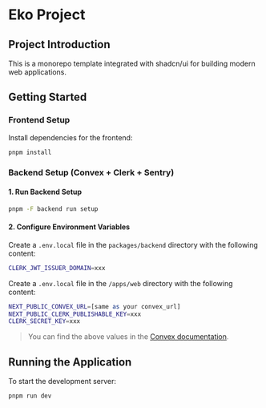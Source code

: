 # Eko Project

## Project Introduction

This is a monorepo template integrated with shadcn/ui for building modern web applications.

## Getting Started

### Frontend Setup

Install dependencies for the frontend:

```bash
pnpm install
```

### Backend Setup (Convex + Clerk + Sentry)

#### 1. Run Backend Setup

```bash
pnpm -F backend run setup
```

#### 2. Configure Environment Variables

Create a `.env.local` file in the `packages/backend` directory with the following content:

```bash
CLERK_JWT_ISSUER_DOMAIN=xxx
```

Create a `.env.local` file in the `/apps/web` directory with the following content:

```bash
NEXT_PUBLIC_CONVEX_URL=[same as your convex_url]
NEXT_PUBLIC_CLERK_PUBLISHABLE_KEY=xxx
CLERK_SECRET_KEY=xxx
```

> You can find the above values in the [Convex documentation](https://docs.convex.dev/home).

## Running the Application

To start the development server:

```bash
pnpm run dev
```